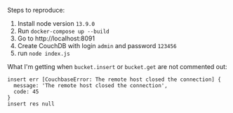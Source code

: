 Steps to reproduce:

1. Install node version `13.9.0`
1. Run `docker-compose up --build`
2. Go to http://localhost:8091
3. Create CouchDB with login `admin` and password `123456`
4. run `node index.js`

What I'm getting when `bucket.insert` or `bucket.get` are not commented out:

```
insert err [CouchbaseError: The remote host closed the connection] {
  message: 'The remote host closed the connection',
  code: 45
}
insert res null
```
